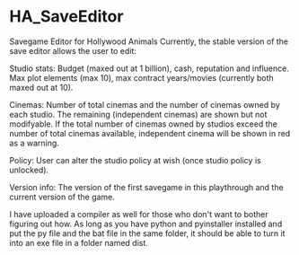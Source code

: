 # HA_SaveEditor
Savegame Editor for Hollywood Animals
Currently, the stable version of the save editor allows the user to edit:

Studio stats:
Budget (maxed out at 1 billion), cash, reputation and influence.
Max plot elements (max 10), max contract years/movies (currently both maxed out at 10).

Cinemas:
Number of total cinemas and the number of cinemas owned by each studio. The remaining (independent cinemas) are shown but not modifyable. If the total number of cinemas owned by studios exceed the number of total cinemas available, independent cinema will be shown in red as a warning.

Policy:
User can alter the studio policy at wish (once studio policy is unlocked).

Version info:
The version of the first savegame in this playthrough and the current version of the game.

I have uploaded a compiler as well for those who don't want to bother figuring out how. As long as you have python and pyinstaller installed and put the py file and the bat file in the same folder, it should be able to turn it into an exe file in a folder named dist.
